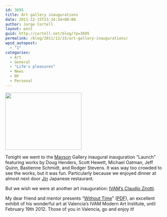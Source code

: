 ```yaml
---
id: 3695
title: Art gallery inaugurations
date: 2011-12-15T23:34:34+00:00
author: Jorge Cortell
layout: post
guid: http://cortell.net/blog/?p=3695
permalink: /blog/2011/12/15/art-gallery-inaugurations/
wpsd_autopost:
  - "1"
categories:
  - Art
  - General
  - "Life's pleasures"
  - News
  - NY
  - Personal
---
```

<img class="aligncenter" title="at Mayson" src="http://farm8.staticflickr.com/7011/6524135009_59166469ed_m.jpg" alt="" width="240" height="180" />

Tonight we went to the <a title="http://www.maysongallery.com/" href="http://www.maysongallery.com/" target="_blank">Mayson</a> Gallery inaugural inauguration &#8220;Launch&#8221; featuring works by Doug Henders, Scott Hewett, Michael Oatman, Jeff Quinn, Bastienne Schmidt, and Rodger Stevens. It was way too crowded to see the works, but it was fun. Particularly because we enjoyed dinner at almost next door <a title="JIN" href="http://jinrestaurantnyc.com/" target="_blank">Jin</a> Japanese restaurant.

But we wish we were at another art inauguration: <a title="IVAM" href="http://www.ivam.es/exposiciones/2881-claudio-zirotti-without-time" target="_blank">IVAM&#8217;s Claudio Zirotti</a>.

My dear friend and mentor presents &#8220;<a title="http://www.ivam.es/catalogopdf/0588/#/1/" href="http://www.ivam.es/catalogopdf/0588/#/1/" target="_blank">Without Time</a>&#8221; (<a title="http://www.ivam.es/catalogopdf/0588/pubData/source/ZIROTTI.pdf" href="http://www.ivam.es/catalogopdf/0588/pubData/source/ZIROTTI.pdf" target="_blank">PDF</a>), an excellent exhibit of his wonderful art at Valencia&#8217;s IVAM Modern Art Institute, until February 19th 2012. Those of you in Valencia, go and enjoy it!